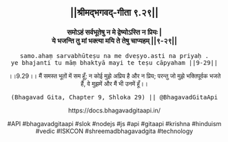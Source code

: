 <center><h2>||श्रीमद्‍भगवद्‍-गीता ९.२९||</h2>
<h3>समोऽहं सर्वभूतेषु न मे द्वेष्योऽस्ति न प्रियः |<br/>ये भजन्ति तु मां भक्त्या मयि ते तेषु चाप्यहम् ||९-२९||</h3>
<pre>samo.ahaṃ sarvabhūteṣu na me dveṣyo.asti na priyaḥ .<br/>ye bhajanti tu māṃ bhaktyā mayi te teṣu cāpyaham ||9-29||</pre>
<p>।।9.29।। मैं समस्त भूतों में सम हूँ; न कोई मुझे अप्रिय है और न प्रिय; परन्तु जो मुझे भक्तिपूर्वक भजते हैं, वे मुझमें और मैं भी उनमें हूँ।।</p>
<pre>(Bhagavad Gita, Chapter 9, Shloka 29) || @BhagavadGitaApi</pre><p>https://docs.bhagavadgitaapi.in/</p><p>#API #bhagavadgitaapi #slok #nodejs #js #api #gitaapi #krishna #hinduism #vedic #ISKCON #shreemadbhagavadgita #technology</p></center>